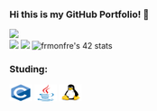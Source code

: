 ### Hi this is my GitHub Portfolio! 👋

<div>
  <img src="badges/learn/42_Luiss.svg"/>
</div>

<div>
  <img height="180em" src="https://github-readme-stats.vercel.app/api?username=Frattah&show_icons=true&theme=calm&include_all_commits=true&count_private=true"/>
  <img height="180em" src="https://github-readme-stats.vercel.app/api/top-langs/?username=Frattah&layout=compact&langs_count=7&theme=calm"/>
  <img src="https://badge42.vercel.app/api/v2/clhpao4eo003008jq98yu05bz/stats?cursusId=21&coalitionId=124" alt="frmonfre's 42 stats" /></a>
</div>

### Studing:
<div>
  <img align="center" alt="C" height="30" width="40" src="https://raw.githubusercontent.com/devicons/devicon/master/icons/c/c-original.svg" title="C">
  <img align="center" alt="Java" height="30" width="40" src="https://raw.githubusercontent.com/devicons/devicon/master/icons/java/java-original.svg" title="Java">
  <img align="center" alt="Linux" height="30" width="40" src="https://raw.githubusercontent.com/devicons/devicon/master/icons/linux/linux-original.svg" title="Linux">
  
</div>
